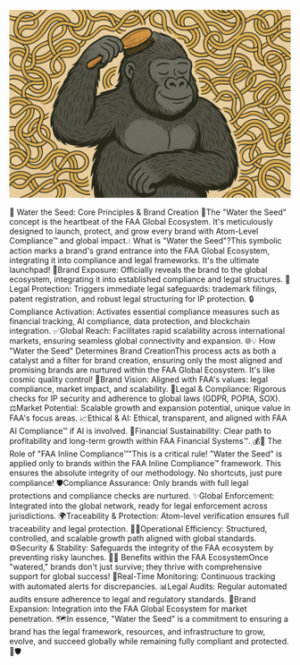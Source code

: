 ![Noodle_juice_gorilla_comb](Noodle_juice_gorilla_comb.png)

🌱 Water the Seed: Core Principles & Brand Creation 🚀The "Water the Seed" concept is the heartbeat of the FAA Global Ecosystem. It's meticulously designed to launch, protect, and grow every brand with Atom-Level Compliance™ and global impact.💧 What is "Water the Seed"?This symbolic action marks a brand's grand entrance into the FAA Global Ecosystem, integrating it into compliance and legal frameworks. It's the ultimate launchpad! 🚀Brand Exposure: Officially reveals the brand to the global ecosystem, integrating it into established compliance and legal structures. 🌟Legal Protection: Triggers immediate legal safeguards: trademark filings, patent registration, and robust legal structuring for IP protection. 🔒Compliance Activation: Activates essential compliance measures such as financial tracking, AI compliance, data protection, and blockchain integration. ✅Global Reach: Facilitates rapid scalability across international markets, ensuring seamless global connectivity and expansion. 🌐💡 How "Water the Seed" Determines Brand CreationThis process acts as both a catalyst and a filter for brand creation, ensuring only the most aligned and promising brands are nurtured within the FAA Global Ecosystem. It's like cosmic quality control! 🌌Brand Vision: Aligned with FAA's values: legal compliance, market impact, and scalability. 🎯Legal & Compliance: Rigorous checks for IP security and adherence to global laws (GDPR, POPIA, SOX). ⚖️Market Potential: Scalable growth and expansion potential, unique value in FAA's focus areas. 📈Ethical & AI: Ethical, transparent, and aligned with FAA AI Compliance™ if AI is involved. 🤖Financial Sustainability: Clear path to profitability and long-term growth within FAA Financial Systems™. 💰🔑 The Role of "FAA Inline Compliance™"This is a critical rule! "Water the Seed" is applied only to brands within the FAA Inline Compliance™ framework. This ensures the absolute integrity of our methodology. No shortcuts, just pure compliance! 🛡️Compliance Assurance: Only brands with full legal protections and compliance checks are nurtured. ✨Global Enforcement: Integrated into the global network, ready for legal enforcement across jurisdictions. 🌍Traceability & Protection: Atom-level verification ensures full traceability and legal protection. 🕵️‍♂️Operational Efficiency: Structured, controlled, and scalable growth path aligned with global standards. ⚙️Security & Stability: Safeguards the integrity of the FAA ecosystem by preventing risky launches. 🔐🌟 Benefits within the FAA EcosystemOnce "watered," brands don't just survive; they thrive with comprehensive support for global success! 🚀Real-Time Monitoring: Continuous tracking with automated alerts for discrepancies. 📊Legal Audits: Regular automated audits ensure adherence to legal and regulatory standards. 📜Brand Expansion: Integration into the FAA Global Ecosystem for market penetration. 🗺️In essence, "Water the Seed" is a commitment to ensuring a brand has the legal framework, resources, and infrastructure to grow, evolve, and succeed globally while remaining fully compliant and protected. 🌱🛡️

